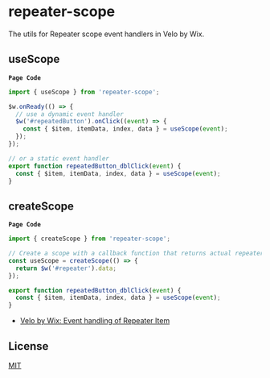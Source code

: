 # repeater-scope

The utils for Repeater scope event handlers in Velo by Wix.

## useScope

**`Page Code`**

```js
import { useScope } from 'repeater-scope';

$w.onReady(() => {
  // use a dynamic event handler
  $w('#repeatedButton').onClick((event) => {
    const { $item, itemData, index, data } = useScope(event);
  });
});

// or a static event handler
export function repeatedButton_dblClick(event) {
  const { $item, itemData, index, data } = useScope(event);
}
```

## createScope

**`Page Code`**

```js
import { createScope } from 'repeater-scope';

// Create a scope with a callback function that returns actual repeater data.
const useScope = createScope(() => {
  return $w('#repeater').data;
});

export function repeatedButton_dblClick(event) {
  const { $item, itemData, index, data } = useScope(event);
}
```

- [Velo by Wix: Event handling of Repeater Item](https://shoonia.site/event-handling-of-repeater-item/)

## License

[MIT](./LICENSE)
